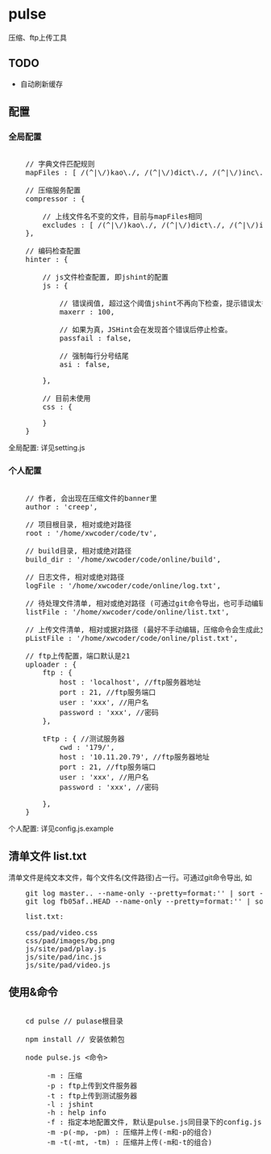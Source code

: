 pulse
=====
 
压缩、ftp上传工具

## TODO ##

* 自动刷新缓存

## 配置 ##

### 全局配置 ###

<pre>

    // 字典文件匹配规则
    mapFiles : [ /(^|\/)kao\./, /(^|\/)dict\./, /(^|\/)inc\./, /(^|\/)gg\.seed\./ ],

    // 压缩服务配置
    compressor : {

        // 上线文件名不变的文件，目前与mapFiles相同
        excludes : [ /(^|\/)kao\./, /(^|\/)dict\./, /(^|\/)inc\./, /(^|\/)gg\.seed\./ ],
    },
    
    // 编码检查配置
    hinter : {

        // js文件检查配置, 即jshint的配置
        js : {

            // 错误阀值, 超过这个阈值jshint不再向下检查，提示错误太多
            maxerr : 100,

            // 如果为真，JSHint会在发现首个错误后停止检查。
            passfail : false,

            // 强制每行分号结尾
            asi : false,

        },
        
        // 目前未使用
        css : {
            
        }
    }
</pre>

全局配置: 详见setting.js

### 个人配置 ###

<pre>

    // 作者, 会出现在压缩文件的banner里
    author : 'creep',

    // 项目根目录, 相对或绝对路径
    root : '/home/xwcoder/code/tv',
    
    // build目录, 相对或绝对路径
    build_dir : '/home/xwcoder/code/online/build',

    // 日志文件, 相对或绝对路径
    logFile : '/home/xwcoder/code/online/log.txt',

    // 待处理文件清单, 相对或绝对路径 (可通过git命令导出，也可手动编辑)
    listFile : '/home/xwcoder/code/online/list.txt',
    
    // 上传文件清单, 相对或据对路径 (最好不手动编辑，压缩命令会生成此文件)
    pListFile : '/home/xwcoder/code/online/plist.txt',
    
    // ftp上传配置，端口默认是21
    uploader : {
        ftp : {
            host : 'localhost', //ftp服务器地址
            port : 21, //ftp服务端口
            user : 'xxx', //用户名
            password : 'xxx', //密码
        },

        tFtp : { //测试服务器
            cwd : '179/',
            host : '10.11.20.79', //ftp服务器地址
            port : 21, //ftp服务端口
            user : 'xxx', //用户名
            password : 'xxx', //密码

        },
    }
</pre>

个人配置: 详见config.js.example

## 清单文件 list.txt ##

清单文件是纯文本文件，每个文件名(文件路径)占一行。可通过git命令导出, 如    
<pre>
    git log master.. --name-only --pretty=format:'' | sort -u > ~/list.txt
    git log fb05af..HEAD --name-only --pretty=format:'' | sort -u > ~/list.txt
</pre>

<pre>
    list.txt:

    css/pad/video.css
    css/pad/images/bg.png
    js/site/pad/play.js
    js/site/pad/inc.js
    js/site/pad/video.js
</pre>

## 使用&命令  ##

<pre>

    cd pulse // pulase根目录

    npm install // 安装依赖包

    node pulse.js <命令>
        
         -m : 压缩
         -p : ftp上传到文件服务器
         -t : ftp上传到测试服务器
         -l : jshint
         -h : help info
         -f : 指定本地配置文件, 默认是pulse.js同目录下的config.js
         -m -p(-mp, -pm) : 压缩并上传(-m和-p的组合)
         -m -t(-mt, -tm) : 压缩并上传(-m和-t的组合)
</pre>
